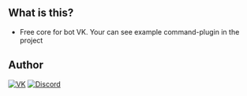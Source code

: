 ## What is this?
*  Free core for bot VK. Your can see example command-plugin in the project


## Author
<p align="left">
	<a href="https://vk.com/its.said"><img src="https://img.shields.io/badge/Said-Akhverdiev-gray?logo=vk&logoColor=red&style=plastic&labelColor=black" alt="VK"/></a>
	<a href="https://discord.com/channels/@me/604195345202675716"><img src="https://img.shields.io/badge/Discord-@subtrap-black?logo=discord&logoColor=blue&style=plastic&labelColor=gray" alt="Discord"/></a>
	
</p>
